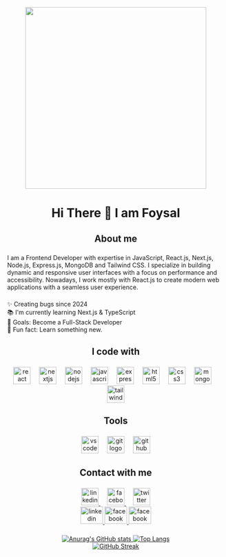
<div align="center">
  <img height="420" src="https://i.ibb.co.com/Rrpx6Nw/Github-Cover-photo.jpg"  />
</div>

###

<h1 align="center">Hi There 👋 I am Foysal</h1>

###

<h2 align="center">About me</h2>

###

<p align="left">I am a Frontend Developer with expertise in JavaScript, React.js, Next.js, Node.js, Express.js, MongoDB and Tailwind CSS. I specialize in building dynamic and responsive user interfaces with a focus on performance and accessibility. Nowadays, I work mostly with React.js to create modern web applications with a seamless user experience.</p>

###

<p align="left">✨ Creating bugs since 2024<br>📚 I'm currently learning Next.js & TypeScript<br>🎯 Goals: Become a Full-Stack Developer<br>🎲 Fun fact: Learn something new.</p>

###

<h2 align="center">I code with</h2>

###

<div align="center">
  <img src="https://cdn.jsdelivr.net/gh/devicons/devicon/icons/react/react-original.svg" height="40" alt="react logo"  />
  <img width="12" />
  <img src="https://cdn.jsdelivr.net/gh/devicons/devicon/icons/nextjs/nextjs-original.svg" height="40" alt="nextjs logo"  />
  <img width="12" />
  <img src="https://cdn.jsdelivr.net/gh/devicons/devicon/icons/nodejs/nodejs-original.svg" height="40" alt="nodejs logo"  />
  <img width="12" />
  <img src="https://cdn.jsdelivr.net/gh/devicons/devicon/icons/javascript/javascript-original.svg" height="40" alt="javascript logo"  />
  <img width="12" />
  <img src="https://cdn.jsdelivr.net/gh/devicons/devicon/icons/express/express-original.svg" height="40" alt="express logo"  />
  <img width="12" />
  <img src="https://cdn.jsdelivr.net/gh/devicons/devicon/icons/html5/html5-original.svg" height="40" alt="html5 logo"  />
  <img width="12" />
  <img src="https://cdn.jsdelivr.net/gh/devicons/devicon/icons/css3/css3-original.svg" height="40" alt="css3 logo"  />
  <img width="12" />
  <img src="https://cdn.jsdelivr.net/gh/devicons/devicon/icons/mongodb/mongodb-original.svg" height="40" alt="mongodb logo"  />
  <img width="12" />
  <img src="https://cdn.simpleicons.org/tailwindcss/06B6D4" height="40" alt="tailwindcss logo"  />
</div>

###

<h2 align="center">Tools</h2>

###

<div align="center">
  <img src="https://cdn.jsdelivr.net/gh/devicons/devicon/icons/vscode/vscode-original.svg" height="40" alt="vscode logo"  />
  <img width="12" />
  <img src="https://cdn.jsdelivr.net/gh/devicons/devicon/icons/git/git-original.svg" height="40" alt="git logo"  />
  <img width="12" />
  <img src="https://cdn.jsdelivr.net/gh/devicons/devicon/icons/github/github-original.svg" height="40" alt="github logo"  />
</div>

###

<h2 align="center">Contact with me</h2>

###

<div align="center">
   <a href="https://www.linkedin.com/in/md-foysal-74784a210/" target="_blank">
  <img src="https://skillicons.dev/icons?i=linkedin" height="40" alt="linkedin logo"  />
   </a>
  
   <img width="12" />
  <a href="https://www.facebook.com/profile.php?id=61560835027825" target="_blank">
  <img src="https://cdn.simpleicons.org/facebook/1877F2" height="40" alt="facebook logo"  />
   </a>
    
  <img width="12" />
   <a href="https://x.com/MdFoysa18845601" target="_blank">
  <img src="https://skillicons.dev/icons?i=twitter" height="40" alt="twitter logo"  />
   </a>
  
</div>


<div align="center">
  <a href="https://www.linkedin.com/in/nazmul-hussain-utchchash/" target="_blank">
    <img src="https://raw.githubusercontent.com/maurodesouza/profile-readme-generator/master/src/assets/icons/social/linkedin/default.svg" width="52" height="40" alt="linkedin logo"  />
  </a>
  <a href="https://www.facebook.com/nazzmul.hussain.utchchash" target="_blank">
    <img src="https://raw.githubusercontent.com/maurodesouza/profile-readme-generator/master/src/assets/icons/social/facebook/default.svg" width="52" height="40" alt="facebook logo"  />
  </a>
 <a href="https://www.facebook.com/profile.php?id=61560835027825" target="_blank">
    <img src="https://raw.githubusercontent.com/maurodesouza/profile-readme-generator/master/src/assets/icons/social/facebook/default.svg" width="52" height="40" alt="facebook logo"  />
  </a>
  
</div>







###
<div align="center">

<a href="https://github.com/anuraghazra/github-readme-stats">
    <img src="https://github-readme-stats.vercel.app/api?username=MdFoysal2024&show_icons=true" alt="Anurag's GitHub stats" />
</a>


<a href="https://github.com/anuraghazra/github-readme-stats">
    <img src="https://github-readme-stats.vercel.app/api/top-langs/?username=MdFoysal2024" alt="Top Langs" />
</a>
</div>
<div align="center">
  <a href="https://git.io/streak-stats">
    <img src="https://nirzak-streak-stats.vercel.app?user=MdFoysal2024&theme=highcontrast" alt="GitHub Streak" />
 

</a>
</div>


